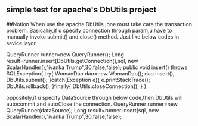 ## simple test for apache's DbUtils project

##Notion
When use the apache DbUtils ,one must take care the transaction problem.
Basicalliy,if u specify connection through param,u have to manually invoke submit() and close() method.
Just like below codes in sevice layor.

QueryRunner runner=new QueryRunner();
Long result=runner.insert(DbUtils.getConnection(),sql, new ScalarHandler<Long>(),"ivanka Trump",30,false,false);
 public void insert() throws SQLException{
		 try{
			 WomanDao dao=new WomanDao();
			 dao.insert();
			 DbUtils.submit();
		 }catch(Exception e){
			 e.printStackTrace();
			 DbUtils.rollback();
		 }finally{
			 DbUtils.closeConnection();
		 }
	 }
   
oppositely,if u specify DataSource through below code,then DbUtils will autocommit and autoClose the connection.
QueryRunner runner=new QueryRunner(dataSource);
Long result=runner.insert(sql, new ScalarHandler<Long>(),"ivanka Trump",30,false,false);

